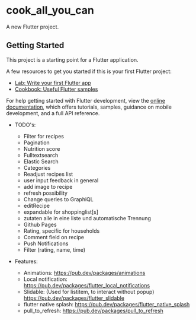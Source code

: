 # cook_all_you_can

A new Flutter project.

## Getting Started

This project is a starting point for a Flutter application.

A few resources to get you started if this is your first Flutter project:

- [Lab: Write your first Flutter app](https://docs.flutter.dev/get-started/codelab)
- [Cookbook: Useful Flutter samples](https://docs.flutter.dev/cookbook)

For help getting started with Flutter development, view the
[online documentation](https://docs.flutter.dev/), which offers tutorials,
samples, guidance on mobile development, and a full API reference.

- TODO's:
    - Filter for recipes
    - Pagination
    - Nutrition score
    - Fulltextsearch
    - Elastic Search
    - Categories
    - Readjust recipes list
    - user input feedback in general
    - add image to recipe
    - refresh possibility
    - Change queries to GraphiQL
    - editRecipe
    - expandable for shoppinglist[s]
    - zutaten alle in eine liste und automatische Trennung
    - Github Pages
    - Rating, specific for households
    - Comment field on recipe
    - Push Notifications
    - Filter (rating, name, time)

- Features:
    - Animations: https://pub.dev/packages/animations
    - Local notification: https://pub.dev/packages/flutter_local_notifications
    - Slidable: (Used for listitem, to interact without popup) https://pub.dev/packages/flutter_slidable
    - flutter native splash: https://pub.dev/packages/flutter_native_splash
    - pull_to_refresh: https://pub.dev/packages/pull_to_refresh